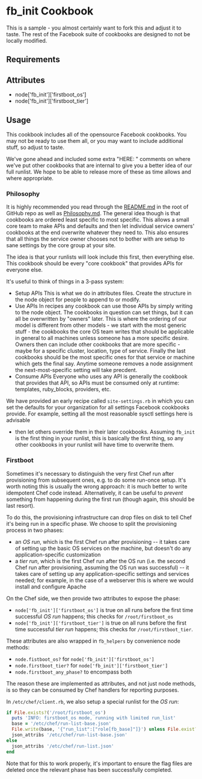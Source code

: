 fb_init Cookbook
====================
This is a sample - you almost certainly want to fork this and adjust it to
taste. The rest of the Facebook suite of cookbooks are designed to not be
locally modified.

Requirements
------------

Attributes
----------
* node['fb_init']['firstboot_os']
* node['fb_init']['firstboot_tier']

Usage
-----
This cookbook includes all of the opensource Facebook cookbooks. You may not be
ready to use them all, or you may want to include additional stuff, so adjust to
taste.

We've gone ahead and included some extra "HERE: " comments on where we've put
other cookbooks that are internal to give you a better idea of our full
runlist. We hope to be able to release more of these as time allows and where
appropriate.

### Philosophy
It is highly recommended you read through the
[README.md](https://github.com/facebook/chef-cookbooks/blob/master/README.md)
in the root of GitHub repo as well as
[Philosophy.md](https://github.com/facebook/chef-utils/blob/master/Philosophy.md).
The general idea though is that cookbooks are ordered least specific to most
specific. This allows a small core team to make APIs and defaults and then let
individual service owners' cookbooks at the end overwrite whatever they need
to. This also ensures that all things the service owner chooses not to bother
with are setup to sane settings by the core group at your site.

The idea is that your runlists will look include this first, then everything
else. This cookbook should be every "core cookbook" that provides APIs for
everyone else.

It's useful to think of things in a 3-pass system:
  * Setup APIs
    This is what we do in attributes files. Create the structure in the
    node object for people to append to or modify.
  * Use APIs
    In recipes any cookbook can use those APIs by simply writing to the node
    object. The cookbooks in question can set things, but it can all be
    overwritten by "owners" later. This is where the ordering of our model is
    different from other models - we start with the most generic stuff - the
    cookbooks the core OS team writes that should be applicable in general to
    all machines unless someone has a more specific desire. Owners then can
    include other cookbooks that are more specific - maybe for a specific
    cluster, location, type of service. Finally the last cookbooks should be the
    most specific ones for that service or machine which gets the final say.
    Anytime someone removes a node assignment the next-most-specific setting
    will take precdent.
  * Consume APIs
    Everyone who uses any API is generally the cookbook that provides that API,
    so APIs must be consumed only at runtime: templates, ruby_blocks, providers,
    etc.

We have provided an early recipe called `site-settings.rb` in which you can set
the defaults for your organization for all settings Facebook cookbooks provide.
For example, setting all the most reasonable sysctl settings here is advisable
- then let others override them in their later cookbooks. Assuming `fb_init` is
the first thing in your runlist, this is basically the first thing, so any
other cookbooks in your runlist will have time to overwrite them.

### Firstboot
Sometimes it's necessary to distinguish the very first Chef run after
provisioning from subsequent ones, e.g. to do some run-once setup. It's worth
noting this is usually the wrong approach: it is much better to write
idempotent Chef code instead. Alternatively, it can be useful to *prevent*
something from happening during the first run (though again, this should be
last resort).

To do this, the provisioning infrastructure can drop files on disk to tell Chef
it's being run in a specific phase. We choose to split the provisioning process
in two phases:
* an *OS run*, which is the first Chef run after provisioning -- it takes care
  of setting up the basic OS services on the machine, but doesn't do any
  application-specific customization
* a *tier run*, which is the first Chef run after the OS run (i.e. the second
  Chef run after provisioning, assuming the OS run was successful) -- it takes
  care of setting up any application-specific settings and services needed; for
  example, in the case of a webserver this is where we would install and
  configure Apache

On the Chef side, we then provide two attributes to expose the phase:
* `node['fb_init']['firstboot_os']` is true on all runs before the first time
  successful *OS run* happens; this checks for `/root/firstboot_os`
* `node['fb_init']['firstboot_tier']` is true on all runs before the first time
  successful *tier run* happens; this checks for `/root/firstboot_tier`.

These attributes are also wrapped in `fb_helpers` by convenience node methods:
* `node.fistboot_os?` for `node['fb_init']['firstboot_os']`
* `node.firstboot_tier?` for `node['fb_init']['firstboot_tier']`
* `node.firstboot_any_phase?` to encompass both

The reason these are implemented as attributes, and not just node methods, is so
they can be consumed by Chef handlers for reporting purposes.

In `/etc/chef/client.rb`, we also setup a special runlist for the *OS run*:

```ruby
if File.exists?('/root/firstboot_os')
  puts 'INFO: firstboot_os mode, running with limited run_list'
  base = '/etc/chef/run-list-base.json'
  File.write(base, '{"run_list":["role[fb_base]"]}') unless File.exist?(base)
  json_attribs '/etc/chef/run-list-base.json'
else
  json_attribs '/etc/chef/run-list.json'
end
```

Note that for this to work properly, it's important to ensure the flag files
are deleted once the relevant phase has been successfully completed.
